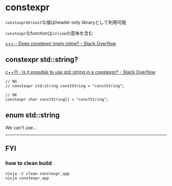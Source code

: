 # constexpr

`constexpr`or`const`な値はheader only libraryとして利用可能

`constexpr`なfunctionは`inline`の意味を含む

[c\+\+ \- Does constexpr imply inline? \- Stack Overflow]( https://stackoverflow.com/questions/14391272/does-constexpr-imply-inline )

## constexpr std::string?
[c\+\+11 \- Is it possible to use std::string in a constexpr? \- Stack Overflow]( https://stackoverflow.com/questions/27123306/is-it-possible-to-use-stdstring-in-a-constexpr )

```
// NG
// constexpr std:string constString = "constString";

// OK
constexpr char constString[] = "constString";
```

## enum std::string
We can't use...

----

## FYI
### how to clean build
```
ninja -t clean constexpr_app
ninja constexpr_app
```
